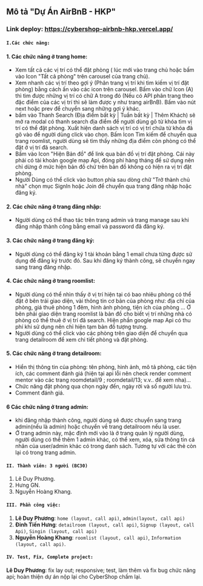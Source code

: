   ## Mô tả "Dự Án AirBnB - HKP"
  ### Link deploy: https://cybershop-airbnb-hkp.vercel.app/
  
#### `I.Các chức năng:`
#### 1. Các chức năng ở trang home:
- Xem tất cả các vị trí có thể đặt phòng ( lúc mới vào trang chủ hoặc bấm vào Icon "Tất cả phòng" trên carousel của trang chủ).
- Xem nhanh các vị trí theo gợi ý (Phân trang vị trí khi tìm kiếm vị trí đặt phòng) bằng cách ấn vào các icon trên carousel. Bấm vào chữ Icon (A) thì tìm được những vị trí có chữ A trong đó (Nếu có API phân trang theo đặc điểm của các vị trí thì sẽ làm được y như trang airBnB). Bấm vào nút next hoặc prev để chuyển sang những gợi ý khác.
- bấm vào Thanh Search (Địa điểm bất kỳ | Tuần bất kỳ | Thêm Khách) sẽ mở ra modal có thanh search địa điểm để người dùng gõ từ khóa tìm vị trí có thể đặt phòng. Xuất hiện danh sách vị trí có vị trí chứa từ khóa đã gõ vào để người dùng click vào chọn. Bấm Icon Tìm kiếm để chuyển qua trang roomlist, người dùng sẽ tìm thấy những địa điểm còn phòng có thể đặt ở vị trí đã search.
- Bấm vào Icon "Hiện Bản đồ" để link qua bản đồ vị trí đặt phòng. Cái này phải có tài khoản google map Api, đóng phí hàng tháng để sử dụng nên chỉ dừng ở mức hiện bản đồ chứ trên bản đồ không có hiện ra vị trí đặt phòng.
- Người Dùng có thể click vào button phía sau dòng chữ "Trở thành chủ nhà" chọn mục SignIn hoặc Join để chuyển qua trang đăng nhập hoặc đăng ký.
#### 2. Các chức năng ở trang đăng nhập: 
- Người dùng có thể thao tác trên trang admin và trang manage sau khi đăng nhập thành công bằng email và password đã đăng ký.
#### 3. Các chức năng ở trang đăng ký: 
- Người dùng có thể đăng ký 1 tài khoản bằng 1 email chưa từng được sử dụng để đăng ký trước đó. Sau khi đăng ký thành công, sẽ chuyển ngay sang trang đăng nhập.
#### 4. Các chức năng ở trang roomlist:
- Người dùng có thể nhìn thấy ở vị trí hiện tại có bao nhiêu phòng có thể đặt ở bên trái giao diện, vài thông tin cơ bản của phòng như: địa chỉ của phòng, giá thuê phòng 1 đêm, hình ảnh phòng, tiện ích của phòng ... Ở bên phải giao diện trang roomlist là bản đồ cho biết vị trí những nhà có phòng có thể thuê ở vị trí đã search. Hiện phần google map Api có thu phí khi sử dụng nên chỉ hiện tạm bản đồ tượng trưng.
-  Người dùng có thể click vào các phòng trên giao diện để chuyển qua trang detailroom để xem chi tiết phòng và đặt phòng.
#### 5. Các chức năng ở trang detailroom:
- Hiển thị thông tin của phòng: tên phòng, hình ảnh, mô tả phòng, các tiện ích, các comment đánh giá (hiện tại api lỗi nên check render comment mentor vào các trang roomdetail/9 ; roomdetail/13; v.v.. để xem nha)...
- Chức năng đặt phòng qua chọn ngày đến, ngày rời và số người lưu trú.
- Comment đánh giá.
#### 6 Các chức năng ở trang admin:
- khi đăng nhập thành công, người dùng sẽ được chuyển sang trang admin(nếu là admin) hoặc chuyển về trang detailroom nếu là user. 
- Ở trang admin này, mặc định mới vào là ở trang quản lý người dùng, người dùng có thể thêm 1 admin khác, có thể xem, xóa, sửa thông tin cá nhân của user/admin khác có trong danh sách. Tương tự với các thẻ còn lại có trong trang admin.
#### `II. Thành viên: 3 người (BC30)`
  1. Lê Duy Phương.
  2. Hưng GN.
  3. Nguyễn Hoàng Khang.
      
 #### `III. Phần công việc:`
  1. **Lê Duy Phương**:   `home (layout, call api)`,   `admin(layout, call api)`
  2. **Đinh Tiến Hưng**:  `detailroom (layout, call api)`,   `Signup (layout, call Api)`,    `Singin (layout, call api)`
  3. **Nguyễn Hoàng Khang**:    `roomlist (layout, call api)`,   `Information (layout, call api)`.
  #### `IV. Test, Fix, Complete project:`
  **Lê Duy Phương**:   fix lay out; responsive; test, làm thêm và fix bug chức năng api; hoàn thiện dự án nộp lại cho CyberShop chấm lại.
  
